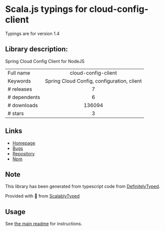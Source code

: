 
# Scala.js typings for cloud-config-client

Typings are for version 1.4

## Library description:
Spring Cloud Config Client for NodeJS

|                    |                 |
| ------------------ | :-------------: |
| Full name          | cloud-config-client |
| Keywords           | Spring Cloud Config, configuration, client |
| # releases         | 7 |
| # dependents       | 6 |
| # downloads        | 136094 |
| # stars            | 3 |

## Links
- [Homepage](https://github.com/victorherraiz/cloud-config-client#readme)
- [Bugs](https://github.com/victorherraiz/cloud-config-client/issues)
- [Repository](https://github.com/victorherraiz/cloud-config-client)
- [Npm](https://www.npmjs.com/package/cloud-config-client)
    


## Note
This library has been generated from typescript code from [DefinitelyTyped](https://definitelytyped.org).

Provided with :purple_heart: from [ScalablyTyped](https://github.com/oyvindberg/ScalablyTyped)

## Usage
See [the main readme](../../readme.md) for instructions.


